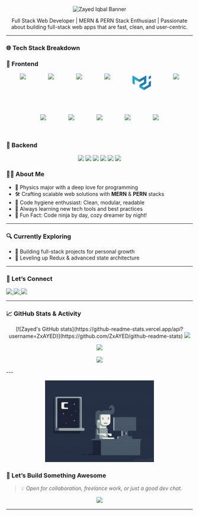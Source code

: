 
<p align="center">
  <img src="https://res.cloudinary.com/dhl04adhz/image/upload/v1748419928/githubBanner_gkys8u.png" alt="Zayed Iqbal Banner" />
</p>

<p align="center">
Full Stack Web Developer | MERN & PERN Stack Enthusiast  | Passionate about building full-stack web apps that are fast, clean, and user-centric.

---

### 🌐 Tech Stack Breakdown

### 🎨 Frontend
<div align="center" style="display: flex; flex-wrap: wrap; justify-content: center; gap: 60px" >
  <img src="https://skillicons.dev/icons?i=html" height="50" />
  <img src="https://skillicons.dev/icons?i=css" height="50" />
  <img src="https://skillicons.dev/icons?i=bootstrap" height="50" />
  <img src="https://skillicons.dev/icons?i=tailwind" height="50" />
  <img src="https://raw.githubusercontent.com/devicons/devicon/master/icons/materialui/materialui-original.svg" height="50" />
  <img src="https://ui.shadcn.com/favicon.ico" height="50" />
  <img src="https://skillicons.dev/icons?i=js" height="50" />
  <img src="https://skillicons.dev/icons?i=ts" height="50" />
  <img src="https://skillicons.dev/icons?i=react" height="50" />
  <img src="https://skillicons.dev/icons?i=nextjs" height="50" />
  <img src="https://skillicons.dev/icons?i=redux" height="50" />
</div>

### 🧩 Backend
<div align="center" tyle="display: flex; flex-wrap: wrap; justify-content: center; gap: 60px" >
  <img src="https://skillicons.dev/icons?i=nodejs" height="50" />
  <img src="https://skillicons.dev/icons?i=express" height="50" />
  <img src="https://skillicons.dev/icons?i=mongodb" height="50" />
  <img src="https://skillicons.dev/icons?i=postgresql" height="50" />
  <img src="https://skillicons.dev/icons?i=prisma" height="50" />
  <img src="https://skillicons.dev/icons?i=docker" height="50" />
</div>



### 🙎‍♂️ About Me

- 📘 Physics major with a deep love for programming
- 🛠️ Crafting scalable web solutions with **MERN** & **PERN** stacks
- 🧼 Code hygiene enthusiast: Clean, modular, readable
- 🌱 Always learning new tech tools and best practices
- 🎒 Fun Fact: Code ninja by day, cozy dreamer by night!

---

### 🔍 Currently Exploring

- 📂 Building full-stack projects for personal growth
- 🧠 Leveling up Redux & advanced state architecture

---

### 🤝 Let’s Connect

<p align="left">
  <a href="https://www.linkedin.com/in/zayed-iqbal" target="_blank">
    <img src="https://skillicons.dev/icons?i=linkedin" height="40" />
  </a>
  <a href="https://instagram.com/zzayed0" target="_blank">
    <img src="https://skillicons.dev/icons?i=instagram" height="40" />
  </a>
  <a href="https://discordapp.com/users/zxayed" target="_blank">
    <img src="https://skillicons.dev/icons?i=discord" height="40" />
  </a>
</p>

---

### 📈 GitHub Stats & Activity

<p align="center">
  [![Zayed's GitHub stats](https://github-readme-stats.vercel.app/api?username=ZxAYED)](https://github.com/ZxAYED/github-readme-stats)
  <img src="https://github-readme-stats-git-main-zxayed.vercel.app/api?username=ZxAYED&show_icons=true&theme=radical" height="180" />
</p>

<p align="center">
  <img src="https://streak-stats.demolab.com?user=ZxAYED&theme=tokyonight_duo&hide_border=true" height="180" />
</p>

<p align="center">
  <img src="https://github-profile-summary-cards.vercel.app/api/cards/profile-details?username=ZxAYED&theme=github_dark" />
</p>
---


<p align="center" style={ marginBottom:"16px"}>
  <img src="https://github.com/ZxAYED/zxayed/blob/main/coding.gif" height="220" />
</p>



### 📢 Let’s Build Something Awesome

> 💡 *Open for collaboration, freelance work, or just a good dev chat.*

<p align="center">
  <img src="https://readme-typing-svg.demolab.com?font=Fira+Code&size=22&pause=1000&color=F97316&center=true&vCenter=true&width=700&lines=Let's+build+next-gen+web+apps+%F0%9F%94%A5;I'm+Zayed%2C+a+Full+Stack+Dev+you+can+count+on." />
</p>




---
